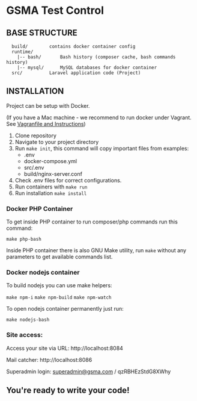 GSMA Test Control
===================================

BASE STRUCTURE
-------------------
```
  build/		contains docker container config
  runtime/
    |-- bash/		Bash history (composer cache, bash commands history)
    |-- mysql/		MySQL databases for docker container
  src/			Laravel application code (Project)
```

INSTALLATION
------------

Project can be setup with Docker.

(If you have a Mac machine - we recommend to run docker under Vagrant. See [Vagranfile and Instructions](https://bitbucket.org/snippets/justcoded/Aex4nL/))

1. Clone repository
2. Navigate to your project directory
3. Run `make init`, this command will copy important files from examples:
    - .env
    - docker-compose.yml
    - src/.env
    - build/nginx-server.conf
4. Check .env files for correct configurations.
5. Run containers with `make run`
6. Run installation `make install`  

### Docker PHP Container

To get inside PHP container to run composer/php commands run this command:

`make php-bash`

Inside PHP container there is also GNU Make utility, run `make` without any parameters to get available commands list.

### Docker nodejs container

To build nodejs you can use make helpers:

`make npm-i`
`make npm-build`
`make npm-watch`

To open nodejs container permanently just run:

`make nodejs-bash`

### Site access:

Access your site via URL: http://localhost:8084

Mail catcher: http://localhost:8086

Superadmin login: superadmin@gsma.com / qzRBHEzStdG8XWhy

You're ready to write your code!
------------